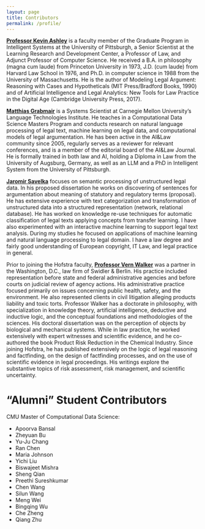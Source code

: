 ```yaml
---
layout: page
title: Contributors
permalink: /profile/
---
```


[__Professor Kevin Ashley__](https://www.law.pitt.edu/people/kevin-d-ashley) is a faculty member of the Graduate Program in Intelligent Systems at the University of Pittsburgh, a Senior Scientist at the Learning Research and Development Center, a Professor of Law, and Adjunct Professor of Computer Science. He received a B.A. in philosophy (magna cum laude) from Princeton University in 1973, J.D. (cum laude) from Harvard Law School in 1976, and Ph.D. in computer science in 1988 from the University of Massachusetts. He is the author of Modeling Legal Argument: Reasoning with Cases and Hypotheticals (MIT Press/Bradford Books, 1990) and of Artificial Intelligence and Legal Analytics: New Tools for Law Practice in the Digital Age (Cambridge University Press, 2017).

[__Matthias Grabmair__](http://www.andrew.cmu.edu/user/mgrabmai/) is a Systems Scientist at Carnegie Mellon University’s Language Technologies Institute. He teaches in a Computational Data Science Masters Program and conducts research on natural language processing of legal text, machine learning on legal data, and computational models of legal argumentation. He has been active in the AI&Law community since 2005, regularly serves as a reviewer for relevant conferences, and is a member of the editorial board of the AI&Law Journal. He is formally trained in both law and AI, holding a Diploma in Law from the University of Augsburg, Germany, as well as an LLM and a PhD in Intelligent System from the University of Pittsburgh.

[__Jaromir Savelka__](http://people.cs.pitt.edu/~jsavelka/) focuses on semantic processing of unstructured legal data. In his proposed dissertation he works on discovering of sentences for argumentation about meaning of statutory and regulatory terms (proposal). He has extensive experience with text categorization and transformation of unstructured data into a structured representation (network, relational database). He has worked on knowledge re-use techniques for automatic classification of legal texts applying concepts from transfer learning. I have also experimented with an interactive machine learning to support legal text analysis. During my studies he focused on applications of machine learning and natural language processing to legal domain. I have a law degree and fairly good understanding of European copyright, IT Law, and legal practice in general.

 Prior to joining the Hofstra faculty, [__Professor Vern Walker__](https://people.hofstra.edu/vern_r_walker/) was a partner in the Washington, D.C., law firm of Swidler & Berlin. His practice included representation before state and federal administrative agencies and before courts on judicial review of agency actions. His administrative practice focused primarily on issues concerning public health, safety, and the environment. He also represented clients in civil litigation alleging products liability and toxic torts. Professor Walker has a doctorate in philosophy, with specialization in knowledge theory, artificial intelligence, deductive and inductive logic, and the conceptual foundations and methodologies of the sciences. His doctoral dissertation was on the perception of objects by biological and mechanical systems. While in law practice, he worked extensively with expert witnesses and scientific evidence, and he co-authored the book Product Risk Reduction in the Chemical Industry. Since joining Hofstra, he has published extensively on the logic of legal reasoning and factfinding, on the design of factfinding processes, and on the use of scientific evidence in legal proceedings. His writings explore the substantive topics of risk assessment, risk management, and scientific uncertainty.

# “Alumni” Student Contributors
CMU Master of Computational Data Science:
   * Apoorva Bansal
   * Zheyuan Bu
   * Yu-Ju Chang
   * Ran Chen
   * Maria Johnson
   * Yichi Liu
   * Biswajeet Mishra
   * Sheng Qian
   * Preethi Sureshkumar
   * Chen Wang
   * Silun Wang
   * Meng Wei
   * Bingqing Wu
   * Che Zheng
   * Qiang Zhu


